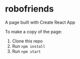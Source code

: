 # robofriends
A page built with Create React App

To make a copy of the page:
  1. Clone this repo
  2. Run `npm install`
  3. Run `npm start`
  
